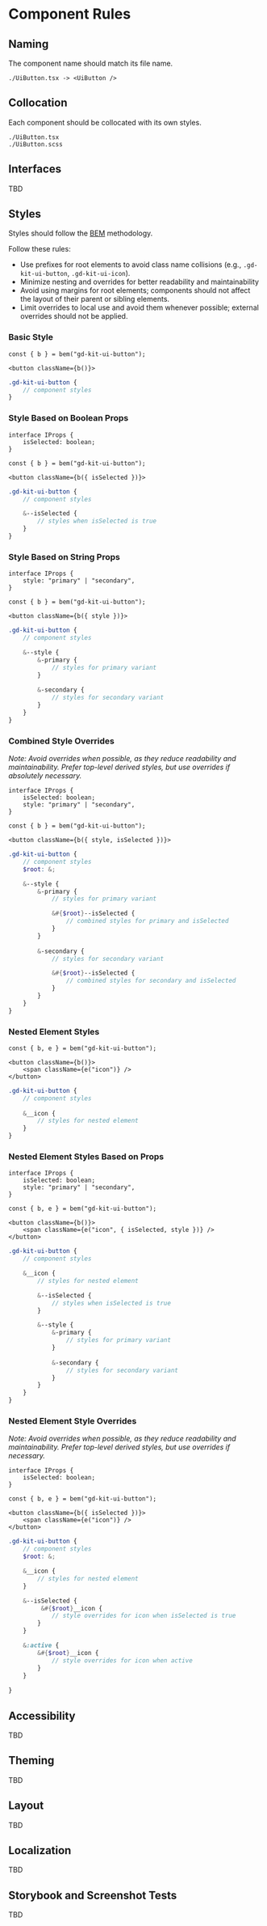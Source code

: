 # Component Rules

## Naming

The component name should match its file name.

```tsx
./UiButton.tsx -> <UiButton />
```

## Collocation

Each component should be collocated with its own styles.

```tsx
./UiButton.tsx
./UiButton.scss
```

## Interfaces

TBD

## Styles

Styles should follow the [BEM](https://en.bem.info/methodology/quick-start/) methodology.

Follow these rules:
- Use prefixes for root elements to avoid class name collisions (e.g., `.gd-kit-ui-button`, `.gd-kit-ui-icon`).
- Minimize nesting and overrides for better readability and maintainability
- Avoid using margins for root elements; components should not affect the layout of their parent or sibling elements.
- Limit overrides to local use and avoid them whenever possible; external overrides should not be applied.

### Basic Style

```tsx
const { b } = bem("gd-kit-ui-button");

<button className={b()}>
```

```scss
.gd-kit-ui-button {
    // component styles
}
```

### Style Based on Boolean Props

```tsx
interface IProps {
    isSelected: boolean;
}

const { b } = bem("gd-kit-ui-button");

<button className={b({ isSelected })}>
```

```scss
.gd-kit-ui-button {
    // component styles

    &--isSelected {
        // styles when isSelected is true
    }
}
```

### Style Based on String Props

```tsx
interface IProps {
    style: "primary" | "secondary",
}

const { b } = bem("gd-kit-ui-button");

<button className={b({ style })}>
```

```scss
.gd-kit-ui-button {
    // component styles

    &--style {
        &-primary {
            // styles for primary variant
        }
    
        &-secondary {
            // styles for secondary variant
        }
    }
}
```

### Combined Style Overrides
*Note: Avoid overrides when possible, as they reduce readability and maintainability. Prefer top-level derived styles, but use overrides if absolutely necessary.*

```tsx
interface IProps {
    isSelected: boolean;
    style: "primary" | "secondary",
}

const { b } = bem("gd-kit-ui-button");

<button className={b({ style, isSelected })}>
```

```scss
.gd-kit-ui-button {
    // component styles
    $root: &;

    &--style {
        &-primary {
            // styles for primary variant

            &#{$root}--isSelected {
                // combined styles for primary and isSelected
            }
        }
    
        &-secondary {
            // styles for secondary variant

            &#{$root}--isSelected {
                // combined styles for secondary and isSelected
            }
        }
    }
}
```

### Nested Element Styles

```tsx
const { b, e } = bem("gd-kit-ui-button");

<button className={b()}>
    <span className={e("icon")} />
</button>
```

```scss
.gd-kit-ui-button {
    // component styles
    
    &__icon {
        // styles for nested element
    }
}
```

### Nested Element Styles Based on Props

```tsx
interface IProps {
    isSelected: boolean;
    style: "primary" | "secondary",
}

const { b, e } = bem("gd-kit-ui-button");

<button className={b()}>
    <span className={e("icon", { isSelected, style })} />
</button>
```

```scss
.gd-kit-ui-button {
    // component styles

    &__icon {
        // styles for nested element

        &--isSelected {
            // styles when isSelected is true
        }

        &--style {
            &-primary {
                // styles for primary variant
            }
        
            &-secondary {
                // styles for secondary variant
            }
        }
    }
}
```

### Nested Element Style Overrides
*Note: Avoid overrides when possible, as they reduce readability and maintainability. Prefer top-level derived styles, but use overrides if necessary.*

```tsx
interface IProps {
    isSelected: boolean;
}

const { b, e } = bem("gd-kit-ui-button");

<button className={b({ isSelected })}>
    <span className={e("icon")} />
</button>
```

```scss
.gd-kit-ui-button {
    // component styles
    $root: &;

    &__icon {
        // styles for nested element
    }

    &--isSelected {
         &#{$root}__icon {
            // style overrides for icon when isSelected is true
        }
    }

    &:active {
        &#{$root}__icon {
            // style overrides for icon when active
        }
    }
    
}
```

## Accessibility
TBD

## Theming

TBD

## Layout

TBD

## Localization

TBD

## Storybook and Screenshot Tests

TBD
